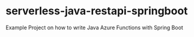 # serverless-java-restapi-springboot
Example Project on how to write Java Azure Functions with Spring Boot

